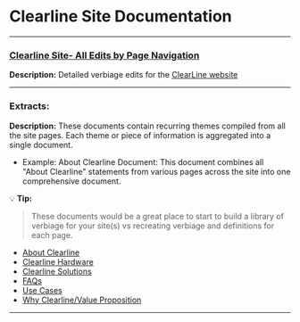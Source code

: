 # Clearline Site Documentation
___  

### [Clearline Site- All Edits by Page Navigation](edits.md)
**Description:**
 Detailed verbiage edits for the [ClearLine website](https://clearlineapps.com/)

___
### Extracts:

**Description:**
These documents contain recurring themes compiled from all the site pages. Each theme or piece of information is aggregated into a single document.

- Example: About Clearline Document:
This document combines all "About Clearline" statements from various pages across the site into one comprehensive document.

💡 **Tip:**
> These documents would be a great place to start to build a library of verbiage for your site(s) vs recreating verbiage and definitions for each page.


  * [About Clearline](./about.md)
  * [Clearline Hardware](./hardware.md)
  * [Clearline Solutions](./solutions.md)
  * [FAQs](./faqs.md)
  * [Use Cases](./usecases.md  )
  * [Why Clearline/Value Proposition](./why.md)

____


